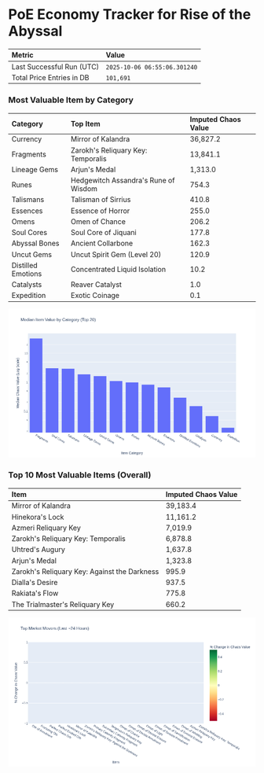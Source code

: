 # PoE Economy Tracker for Rise of the Abyssal

<!-- START_MAINTENANCE -->
| Metric | Value |
|:---|:---|
| Last Successful Run (UTC) | `2025-10-06 06:55:06.301240` |
| Total Price Entries in DB | `101,691` |

<!-- END_MAINTENANCE -->

<!-- START_DATAFRAME_DEBUG -->
<!-- END_DATAFRAME_DEBUG -->

<!-- START_CATEGORY_ANALYSIS -->
### Most Valuable Item by Category
| Category | Top Item | Imputed Chaos Value |
| :--- | :--- | :--- |
| Currency | Mirror of Kalandra | 36,827.2 |
| Fragments | Zarokh's Reliquary Key: Temporalis | 13,841.1 |
| Lineage Gems | Arjun's Medal | 1,313.0 |
| Runes | Hedgewitch Assandra's Rune of Wisdom | 754.3 |
| Talismans | Talisman of Sirrius | 410.8 |
| Essences | Essence of Horror | 255.0 |
| Omens | Omen of Chance | 206.2 |
| Soul Cores | Soul Core of Jiquani | 177.8 |
| Abyssal Bones | Ancient Collarbone | 162.3 |
| Uncut Gems | Uncut Spirit Gem (Level 20) | 120.9 |
| Distilled Emotions | Concentrated Liquid Isolation | 10.2 |
| Catalysts | Reaver Catalyst | 1.0 |
| Expedition | Exotic Coinage | 0.1 |


![Category Analysis Chart](charts/category_analysis.png)
<!-- END_ANALYSIS -->

<!-- START_ANALYSIS -->
### Top 10 Most Valuable Items (Overall)
| Item | Imputed Chaos Value |
| :--- | :--- |
| Mirror of Kalandra | 39,183.4 |
| Hinekora's Lock | 11,161.2 |
| Azmeri Reliquary Key | 7,019.9 |
| Zarokh's Reliquary Key: Temporalis | 6,878.8 |
| Uhtred's Augury | 1,637.8 |
| Arjun's Medal | 1,323.8 |
| Zarokh's Reliquary Key: Against the Darkness | 995.9 |
| Dialla's Desire | 937.5 |
| Rakiata's Flow | 775.8 |
| The Trialmaster's Reliquary Key | 660.2 |


![Market Movers Chart](charts/market_movers.png)
<!-- END_ANALYSIS -->
